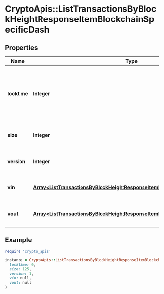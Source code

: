 # CryptoApis::ListTransactionsByBlockHeightResponseItemBlockchainSpecificDash

## Properties

| Name | Type | Description | Notes |
| ---- | ---- | ----------- | ----- |
| **locktime** | **Integer** | Represents the time at which a particular transaction can be added to the blockchain. |  |
| **size** | **Integer** | Represents the total size of this transaction. |  |
| **version** | **Integer** | Represents transaction version number. |  |
| **vin** | [**Array&lt;ListTransactionsByBlockHeightResponseItemBlockchainSpecificDashVin&gt;**](ListTransactionsByBlockHeightResponseItemBlockchainSpecificDashVin.md) | Represents the transaction inputs. |  |
| **vout** | [**Array&lt;ListTransactionsByBlockHeightResponseItemBlockchainSpecificDashVout&gt;**](ListTransactionsByBlockHeightResponseItemBlockchainSpecificDashVout.md) | Represents the transaction outputs. |  |

## Example

```ruby
require 'crypto_apis'

instance = CryptoApis::ListTransactionsByBlockHeightResponseItemBlockchainSpecificDash.new(
  locktime: 0,
  size: 125,
  version: 1,
  vin: null,
  vout: null
)
```

